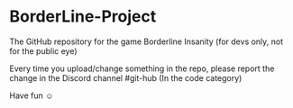 # BorderLine-Project
The GitHub repository for the game Borderline Insanity (for devs only, not for the public eye)

Every time you upload/change something in the repo, please report the change in the Discord channel #git-hub (In the code category)

Have fun ☺
